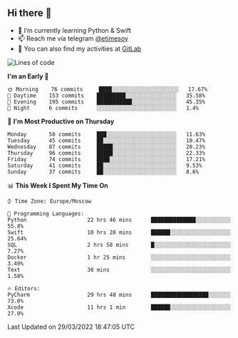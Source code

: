 ## Hi there 👋
- 🌱 I’m currently learning Python & Swift
- 📫 Reach me via telegram [@etimesoy](https://t.me/etimesoy/)
- 🦊 You can also find my activities at [GitLab](https://gitlab.com/etimesoy)

<!--START_SECTION:waka-->
![Lines of code](https://img.shields.io/badge/From%20Hello%20World%20I%27ve%20Written-185%20Thousand%20lines%20of%20code-blue)

**I'm an Early 🐤** 

```text
🌞 Morning    76 commits     ████░░░░░░░░░░░░░░░░░░░░░   17.67% 
🌆 Daytime    153 commits    █████████░░░░░░░░░░░░░░░░   35.58% 
🌃 Evening    195 commits    ███████████░░░░░░░░░░░░░░   45.35% 
🌙 Night      6 commits      ░░░░░░░░░░░░░░░░░░░░░░░░░   1.4%

```
📅 **I'm Most Productive on Thursday** 

```text
Monday       50 commits     ███░░░░░░░░░░░░░░░░░░░░░░   11.63% 
Tuesday      45 commits     ██░░░░░░░░░░░░░░░░░░░░░░░   10.47% 
Wednesday    87 commits     █████░░░░░░░░░░░░░░░░░░░░   20.23% 
Thursday     96 commits     █████░░░░░░░░░░░░░░░░░░░░   22.33% 
Friday       74 commits     ████░░░░░░░░░░░░░░░░░░░░░   17.21% 
Saturday     41 commits     ██░░░░░░░░░░░░░░░░░░░░░░░   9.53% 
Sunday       37 commits     ██░░░░░░░░░░░░░░░░░░░░░░░   8.6%

```


📊 **This Week I Spent My Time On** 

```text
⌚︎ Time Zone: Europe/Moscow

💬 Programming Languages: 
Python                   22 hrs 46 mins      ██████████████░░░░░░░░░░░   55.8% 
Swift                    10 hrs 28 mins      ██████░░░░░░░░░░░░░░░░░░░   25.64% 
SQL                      2 hrs 58 mins       █░░░░░░░░░░░░░░░░░░░░░░░░   7.27% 
Docker                   1 hr 25 mins        ░░░░░░░░░░░░░░░░░░░░░░░░░   3.49% 
Text                     38 mins             ░░░░░░░░░░░░░░░░░░░░░░░░░   1.58%

🔥 Editors: 
PyCharm                  29 hrs 48 mins      ██████████████████░░░░░░░   73.0% 
Xcode                    11 hrs 1 min        ██████░░░░░░░░░░░░░░░░░░░   27.0%

```


 Last Updated on 29/03/2022 18:47:05 UTC
<!--END_SECTION:waka-->

